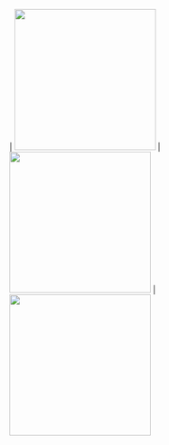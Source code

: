 |  <img src="https://github.com/emretezisci/Flutter-marketplace-app/blob/master/IMG_4700.PNG" width="250"> |  <img src="https://github.com/emretezisci/Flutter-marketplace-app/blob/master/IMG_4701.PNG" width="250"> |  <img src="https://github.com/emretezisci/Flutter-marketplace-app/blob/master/IMG_4702.PNG" width="250"> 
